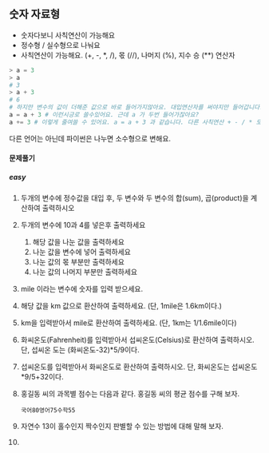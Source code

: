 ## 숫자 자료형

- 숫자다보니 사칙연산이 가능해요
- 정수형 / 실수형으로 나눠요
- 사칙연산이 가능해요. (+, -, *, /), 몫 (//), 나머지 (%), 지수 승 (**) 연산자

```python
> a = 3 
> a 
# 3
> a + 3 
# 6
# 하지만 변수의 값이 더해준 값으로 바로 들어가지않아요. 대입연산자를 써야지만 들어갑니다.
a = a + 3 # 이런시긍로 쓸수있어요. 근데 a 가 두번 들어가잖아요?
a += 3 # 이렇게 줄여쓸 수 있어요. a = a + 3 과 같습니다. 다른 사칙연산 + - / * 도 가능해요
```

다른 언어는 아닌데 파이썬은 나누면 소수형으로 변해요. 

#### 문제풀기

##### easy

1. 두개의 변수에 정수값을 대입 후, 두 변수와 두 변수의 합(sum), 곱(product)을 계산하여 출력하시오

2. 두개의 변수에 10과 4를 넣은후 출력하세요

   1. 해당 값을 나눈 값을 출력하세요
   2. 나눈 값을 변수에 넣어 출력하세요
   3. 나눈 값의 몫 부분만 출력하세요
   4. 나눈 값의 나머지 부분만 출력하세요

3. mile 이라는 변수에 숫자를 입력 받으세요. 

4. 해당 값을 km 값으로 환산하여 출력하세요. (단, 1mile은 1.6km이다.)

5. km을 입력받아서 mile로 환산하여 출력하세요. (단, 1km는 1/1.6mile이다)

6. 화씨온도(Fahrenheit)를 입력받아서 섭씨온도(Celsius)로 환산하여 출력하시오. 단, 섭씨온
   도는 (화씨온도-32)*5/9이다.

7. 섭씨온도를 입력받아서 화씨온도로 환산하여 출력하시오. 단, 화씨온도는 섭씨온도
   *9/5+32이다.

8. 홍길동 씨의 과목별 점수는 다음과 같다. 홍길동 씨의 평균 점수를 구해 보자.

   `국어80영어75수학55`

9. 자연수 13이 홀수인지 짝수인지 판별할 수 있는 방법에 대해 말해 보자.

10. 